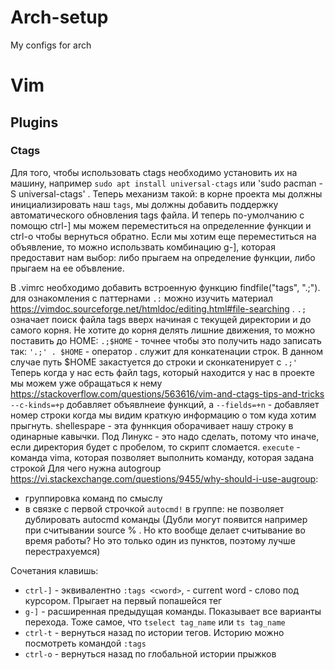# Arch-setup
My configs for arch

# Vim 
## Plugins 
### Ctags
Для того, чтобы использовать ctags необходимо установить их на машину, например `sudo apt install universal-ctags` или 'sudo pacman -S universal-ctags' . Теперь механизм такой: в корне проекта мы должны инициализировать наш `tags`, мы должны добавить поддержку автоматического обновления tags файла. И теперь по-умолчанию с помощю ctrl-] мы можем переместиться на определенние функции и ctrl-o чтобы вернуться обратно. Если мы хотим еще переместиться на объявление, то можно использвать комбинацию g-], которая предоставит нам выбор: либо прыгаем на определение функции, либо прыгаем на ее объвление.

В .vimrc необходимо добавить встроенную функцию findfile("tags", ".;"). для ознакомления с паттернами `.:` можно изучить материал https://vimdoc.sourceforge.net/htmldoc/editing.html#file-searching  .  `.;` означает поиск файла tags вверх начиная с текущей директории и до самого корня. Не хотите до корня делять лишние движения, то можно поставить до HOME: `.;$HOME` - точнее чтобы это получить надо записать так:
`'.;' . $HOME` - оператор . служит для конкатенации строк. В данном случае путь $HOME закастуется до строки и сконкатенирует с `.;'`
Теперь когда у нас есть  файл tags, который находится у нас в проекте мы можем уже обращаться к нему
https://stackoverflow.com/questions/563616/vim-and-ctags-tips-and-tricks
`--c-kinds=+p` добавляет объявлнеие функций, а `--fields=+n` - добавляет номер строки когда мы видим краткую информацию о том куда хотим прыгнуть. 
shellespape - эта фуннкция оборачивает нашу строку в одинарные кавычки. Под Линукс - это надо сделать, потому что иначе, если директория будет с пробелом, то скрипт сломается. 
`execute` - команда vima, которая позволяет выполнить команду, которая задана строкой
Для чего нужна autogroup https://vi.stackexchange.com/questions/9455/why-should-i-use-augroup:
- группировка команд по смыслу
- в связке с первой строчкой `autocmd!` в группе: не позволяет дублировать autocmd команды (Дубли могут появится например при считывании source % . Но кто вообще делает считывание во время работы? Но это только один из пунктов, поэтому лучше перестрахуемся)

Сочетания клавишь:
- `ctrl-]` - эквивалентно `:tags <cword>`,  <cword> - current word - слово под курсором. Прыгает на первый попашейся тег
- `g-]` - расширенная предыдущая команды. Показывает все варианты перехода. Тоже самое, что `tselect tag_name` или `ts tag_name`
- `ctrl-t` - вернуться назад по истории тегов. Историю можно посмотреть командой `:tags`
- `ctrl-o` - вернуться назад по глобальной истории прыжков
